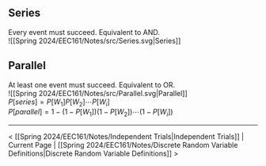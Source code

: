 ## Series
Every event must succeed. Equivalent to AND.  
![[Spring 2024/EEC161/Notes/src/Series.svg|Series]]
## Parallel
At least one event must succeed. Equivalent to OR.  
![[Spring 2024/EEC161/Notes/src/Parallel.svg|Parallel]]  
$P[series]=P[W_1]P[W_2]\cdots P[W_i]$  
$P[parallel]=1-(1-P[W_1])(1-P[W_2])\cdots (1-P[W_i])$  

___

< [[Spring 2024/EEC161/Notes/Independent Trials|Independent Trials]] | Current Page | [[Spring 2024/EEC161/Notes/Discrete Random Variable Definitions|Discrete Random Variable Definitions]] >